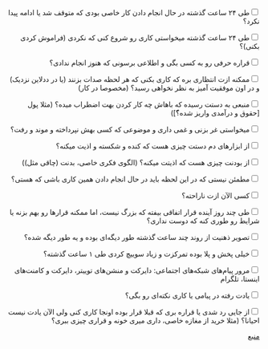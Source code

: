 <div dir="rtl">


<input type="checkbox">طی ۲۴ ساعت گذشته در حال انجام دادن کار خاصی بودی که متوقف شد یا ادامه پیدا نکرد؟

<input type="checkbox">طی ۲۴ ساعت گذشته میخواستی کاری رو شروع کنی که نکردی (فراموش کردی بکنی)؟

<input type="checkbox">قراره حرفی رو به کسی بگی و اطلاعی برسونی که هنوز انجام ندادی؟

<input type="checkbox">ممکنه ازت انتظاری بره که کاری بکنی که هر لحظه صدات بزنند (یا در ددلاین نزدیک) و در اون موفقیت آمیز به نظر نخواهی رسید؟ (مخصوصا در کار)

<input type="checkbox">منبعی به دستت رسیده که باهاش چه کار کردن بهت اضطراب میده؟ (مثلا پول [حقوق و درآمدی واریز شده؟ّ])

<input type="checkbox">میخواستی غر بزنی و غمی داری و موضوعی که کسی بهش نپرداخته و موند و رفت؟

<input type="checkbox">از ابزارهای دم دستت چیزی هست که کنده و شکسته و اذیت میکنه؟

<input type="checkbox">از بودنت چیزی هست که اذیتت میکنه؟ (الگوی فکری خاصی، بدنت (چاقی مثل))

<input type="checkbox">مطمئن نیستی که در این لحظه باید در حال انجام دادن همین کاری باشی که هستی؟

<input type="checkbox">کسی الآن ازت ناراحته؟

<input type="checkbox">طی چند روز آینده قرار اتفاقی بیفته که بزرگ نیست، اما ممکنه قرارها رو بهم بزنه یا شرایط رو طوری کنه که دوست نداری؟

<input type="checkbox">تصویر ذهنیت از روند چند ساعت گذشته طور دیگه‌ای بوده و یه طور دیگه شده؟

<input type="checkbox">خیلی پخش و پلا بوده تمرکزت و زیاد سوییچ کردی طی ۱ ساعت گذشته؟

<input type="checkbox">مرور پیام‌های شبکه‌های اجتماعی: دایرکت و منشن‌های توییتر، دایرکت و کامنت‌های اینستا، تلگرام

<input type="checkbox">یادت رفته در پیامی یا کاری نکته‌ای رو بگی؟

<input type="checkbox">از جایی رد شدی یا قراره بری که قبلا قرار بوده اونجا کاری کنی ولی الآن یادت نیست احیانا؟ (مثلا خرید از مغازه خاصی، داری میری خونه و قراری چیزی ببری؟

[منبع](http://oorah.ir/checklist)